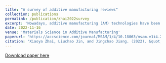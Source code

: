 ```yaml
---
title: "A survey of additive manufacturing reviews"
collection: publications
permalink: /publication/zhai2022survey
excerpt: 'Nowadays, additive manufacturing (AM) technologies have been widely used in construction, medical, military, aerospace, fashion, etc. The advantages of AM (eg, more design freedom, no restriction on the complexity of parts, and rapid prototyping) have attracted a growing number of researchers. Increasing number of papers are published each year. Until now, thousands of review papers have already been published in the field of AM. It is, therefore, perhaps timely to perform a survey on AM review papers so as to provide an overview and guidance for readers to choose their interested reviews on some specific topics. This survey gives detailed analysis on these reviews, divides these reviews into different groups based on the AM techniques and materials used, highlights some important reviews in this area, and provides some discussions and insights.'
date: 2022-11-16
venue: 'Materials Science in Additive Manufacturing'
paperurl: 'https://accscience.com/journal/MSAM/1/4/10.18063/msam.v1i4.21'
citation: 'Xiaoya Zhai, Liuchao Jin, and Jingchao Jiang. (2022). &quot;A survey of additive manufacturing reviews.&quot; <i>Materials Science in Additive Manufacturing</i>. 1(4), 21. '
---
```

[Download paper here](http://Liuchao-JIN.github.io/files/zhai2022survey.pdf)
